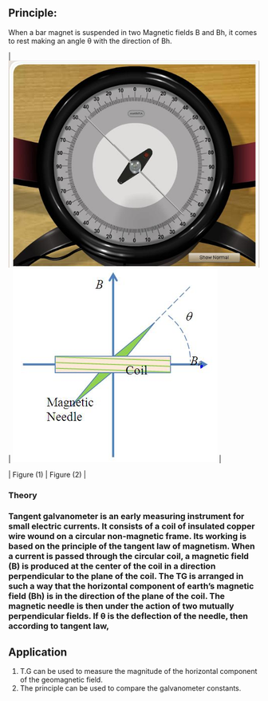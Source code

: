 

## Principle: 
When a bar magnet is suspended in two Magnetic fields B and Bh, it comes to rest making an angle θ with the direction of Bh.


| ![alt text](./images/compass.jpg) | ![alt text](./images/tg.jpg) |

|       Figure (1)                  |        Figure (2)            |

<h3>Theory<h3>

Tangent galvanometer is an early measuring instrument for small electric currents. It consists of a coil of insulated copper wire wound on a circular non-magnetic frame. Its working is based on the principle of the tangent law of magnetism. When a current is passed through the circular coil, a magnetic field (B) is produced at the center of the coil in a direction perpendicular to the plane of the coil. The TG is arranged in such a way that the horizontal component of earth’s magnetic field (Bh) is in the direction of the plane of the coil. The magnetic needle is then under the action of two mutually perpendicular fields. If θ is the deflection of the needle, then according to tangent law,

## Application

 1. T.G can be used to measure the magnitude of the horizontal component of the geomagnetic field.
 2. The principle can be used to compare the galvanometer constants.